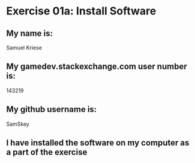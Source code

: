 # Exercise 01a: Install Software

## My name is:
Samuel Kriese

## My gamedev.stackexchange.com user number is:
143219

## My github username is:
SamSkey

## I have installed the software on my computer as a part of the exercise
